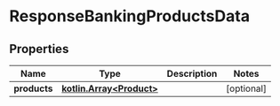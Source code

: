 # ResponseBankingProductsData

## Properties
Name | Type | Description | Notes
------------ | ------------- | ------------- | -------------
**products** | [**kotlin.Array&lt;Product&gt;**](Product.md) |  |  [optional]
